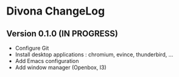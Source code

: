 Divona ChangeLog
================

Version 0.1.0 (IN PROGRESS)
---------------------------

- Configure Git
- Install desktop applications : chromium, evince, thunderbird, ...
- Add Emacs configuration
- Add window manager (Openbox, I3)
